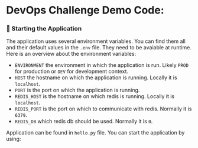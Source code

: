 # DevOps Challenge Demo Code:

### :rocket: Starting the Application

The application uses several environment variables.
You can find them all and their default values in the `.env` file. They need to be avaiable at runtime. Here is an overview about the environment variables:

- `ENVIRONMENT` the environment in which the application is run. Likely `PROD` for production or `DEV` for development context.
- `HOST` the hostname on which the application is running. Locally it is `localhost`.
- `PORT` is the port on which the application is running.
- `REDIS_HOST` is the hostname on which redis is running. Locally it is `localhost`.
- `REDIS_PORT` is the port on which to communicate with redis. Normally it is `6379`.
- `REDIS_DB` which redis db should be used. Normally it is `0`.

Application can be found in `hello.py` file. You can start the application by using:
